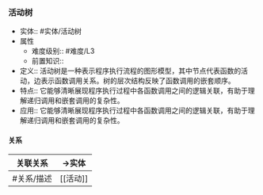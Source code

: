 ###  活动树 
- 实体:: #实体/活动树 
- 属性
	- 难度级别:: #难度/L3 
	- 前置知识::
- 定义::  活动树是一种表示程序执行流程的图形模型，其中节点代表函数的活动，边表示函数调用关系。树的层次结构反映了函数调用的嵌套顺序。
- 特点:: 它能够清晰展现程序执行过程中各函数调用之间的逻辑关联，有助于理解递归调用和嵌套调用的复杂性。
- 应用:: 它能够清晰展现程序执行过程中各函数调用之间的逻辑关联，有助于理解递归调用和嵌套调用的复杂性。
#### 关系
| 关联关系 | ->实体 |
| ---- | ---- |
| #关系/描述 | [[活动]] |
